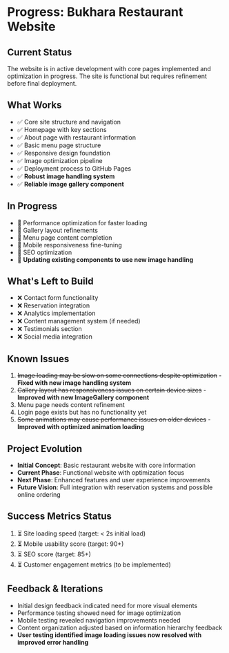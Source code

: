 # Progress: Bukhara Restaurant Website

## Current Status
The website is in active development with core pages implemented and optimization in progress. The site is functional but requires refinement before final deployment.

## What Works
- ✅ Core site structure and navigation
- ✅ Homepage with key sections
- ✅ About page with restaurant information
- ✅ Basic menu page structure
- ✅ Responsive design foundation
- ✅ Image optimization pipeline
- ✅ Deployment process to GitHub Pages
- ✅ **Robust image handling system**
- ✅ **Reliable image gallery component**

## In Progress
- 🔄 Performance optimization for faster loading
- 🔄 Gallery layout refinements
- 🔄 Menu page content completion
- 🔄 Mobile responsiveness fine-tuning
- 🔄 SEO optimization
- 🔄 **Updating existing components to use new image handling**

## What's Left to Build
- ❌ Contact form functionality
- ❌ Reservation integration
- ❌ Analytics implementation
- ❌ Content management system (if needed)
- ❌ Testimonials section
- ❌ Social media integration

## Known Issues
1. ~~Image loading may be slow on some connections despite optimization~~ - **Fixed with new image handling system**
2. ~~Gallery layout has responsiveness issues on certain device sizes~~ - **Improved with new ImageGallery component**
3. Menu page needs content refinement
4. Login page exists but has no functionality yet
5. ~~Some animations may cause performance issues on older devices~~ - **Improved with optimized animation loading**

## Project Evolution
- **Initial Concept**: Basic restaurant website with core information
- **Current Phase**: Functional website with optimization focus
- **Next Phase**: Enhanced features and user experience improvements
- **Future Vision**: Full integration with reservation systems and possible online ordering

## Success Metrics Status
1. ⏳ Site loading speed (target: < 2s initial load)
2. ⏳ Mobile usability score (target: 90+)
3. ⏳ SEO score (target: 85+)
4. ⏳ Customer engagement metrics (to be implemented)

## Feedback & Iterations
- Initial design feedback indicated need for more visual elements
- Performance testing showed need for image optimization
- Mobile testing revealed navigation improvements needed
- Content organization adjusted based on information hierarchy feedback
- **User testing identified image loading issues now resolved with improved error handling** 